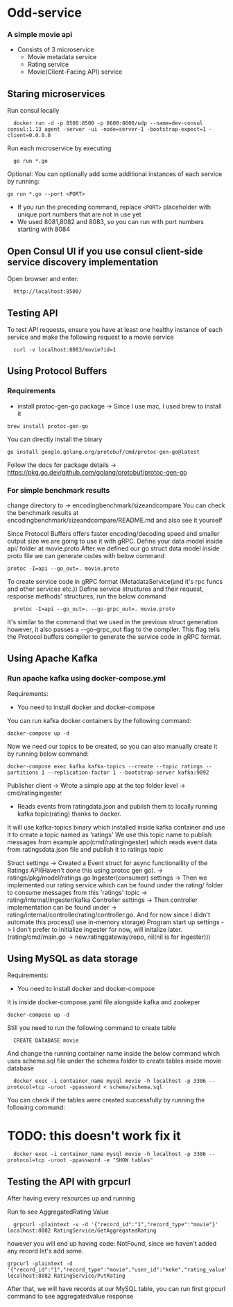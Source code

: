 # Odd-service

### A simple movie api 

- Consists of 3 microservice
  - Movie metadata service
  - Rating service
  - Movie(Client-Facing API) service  



## Staring microservices

Run consul locally
```
  docker run -d -p 8500:8500 -p 8600:8600/udp --name=dev-consul consul:1.13 agent -server -ui -node=server-1 -bootstrap-expect=1 -client=0.0.0.0
```

Run each microservice by executing
```
  go run *.go
```


Optional: You can optionally add some additional instances of each service by running:
```
go run *.go --port <PORT>
```
* If you run the preceding command, replace `<PORT>` placeholder with unique port numbers that are not in use yet 
* We used 8081,8082 and 8083, so you can run with port numbers starting with 8084

## Open Consul UI if you use consul client-side service discovery implementation

Open browser and enter:
```
  http://localhost:8500/
```

## Testing API

To test API requests, ensure you have at least one healthy instance of each service and make the following request to a movie service
```
  curl -v localhost:8083/movie?id=1
```






## Using Protocol Buffers

### Requirements
- install protoc-gen-go package -> Since I use mac, I used brew to install it 
```
brew install protoc-gen-go
```


You can directly install the binary
```
go install google.golang.org/protobuf/cmd/protoc-gen-go@latest
```

Follow the docs for package details -> https://pkg.go.dev/github.com/golang/protobuf/protoc-gen-go

### For simple benchmark results 
change directory to -> encodingbenchmark/sizeandcompare
You can check the benchmark results at encodingbenchmark/sizeandcompare/README.md and also see it yourself


Since Protocol Buffers offers faster encoding/decoding speed and smaller output size we are going to use it with gRPC.
Define your data model inside api/ folder at movie.proto 
After we defined our go struct data model inside proto file we can generate codes with below command

```
protoc -I=api --go_out=. movie.proto
```



To create service code in gRPC format (MetadataService(and it's rpc funcs and other services etc.))
Define service structures and their request, response methods' structures, run the below command
```
  protoc -I=api --go_out=. --go-grpc_out=. movie.proto
```

It's similar to the command that we used in the previous struct generation however, it also passes a --go-grpc_out 
flag to the compiler. This flag tells the Protocol buffers compiler to generate the service code in gRPC format.




## Using Apache Kafka

### Run apache kafka using docker-compose.yml
Requirements:
- You need to install docker and docker-compose

You can run kafka docker containers by the following command:
```
docker-compose up -d
```

Now we need our topics to be created, so you can also manually create it by running below command:
```
docker-compose exec kafka kafka-topics --create --topic ratings --partitions 1 --replication-factor 1 --bootstrap-server kafka:9092
```

Publisher client -> Wrote a simple app at the top folder level -> cmd/ratingingester
- Reads events from ratingdata.json and publish them to locally running kafka topic(rating) thanks to docker.

It will use kafka-topics binary which installed inside kafka container and use it to create a topic named as 'ratings'
We use this topic name to publish messages from example app(cmd/ratingingester) which reads event data from ratingsdata.json file and publish it to ratings topic

Struct settings -> Created a Event struct for async functionallity of the Ratings API(Haven't done this using protoc gen go). -> ratings/pkg/model/ratings.go
Ingester(consumer) settings -> Then we implemented our rating service which can be found under the rating/ folder to consume messages from this 'ratings' topic -> rating/internal/ingester/kafka
Controller settings -> Then controller implementation can be found under -> rating/internal/controller/rating/controller.go. And for now since I didn't automate this process(I use in-memory storage) 
Program start up settings -> I don't prefer to initialize ingester for now, will initalize later.(rating/cmd/main.go -> new.ratinggateway(repo, nil(nil is for ingester)))




## Using MySQL as data storage
Requirements:
- You need to install docker and docker-compose

It is inside docker-compose.yaml file alongside kafka and zookeper
```
docker-compose up -d
```

Still you need to run the following command to create table

```
  CREATE DATABASE movie
```

And change the running container name inside the below command which uses schema.sql file under the schema folder to create tables inside movie database

```
  docker exec -i container_name mysql movie -h localhost -p 3306 --protocol=tcp -uroot -ppassword < schema/schema.sql
```

You can check if the tables were created successfully by running the following command:
# TODO: this doesn't work fix it
```
  docker exec -i container_name mysql movie -h localhost -p 3306 --protocol=tcp -uroot -ppassword -e "SHOW tables"
```





## Testing the API with grpcurl
After having every resources up and running

Run to see AggregatedRating Value 
```
  grpcurl -plaintext -v -d '{"record_id":"1","record_type":"movie"}' localhost:8082 RatingService/GetAggregatedRating
```
however you will end up having code: NotFound, since we haven't added any record let's add some.


```
grpcurl -plaintext -d '{"record_id":"1","record_type":"movie","user_id":"keke","rating_value":3}' localhost:8082 RatingService/PutRating
```

After that, we will have records at our MySQL table, you can run first grpcurl command to see aggregatedvalue response

